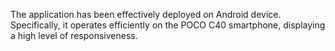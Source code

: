 The application has been effectively deployed on Android device. Specifically, it operates efficiently on the POCO C40 smartphone, displaying a high level of responsiveness.